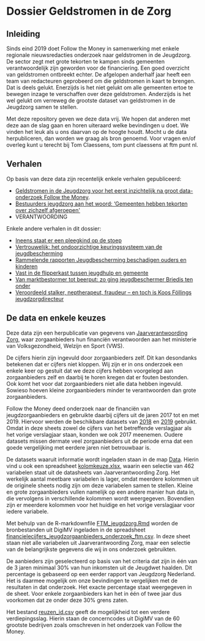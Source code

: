 # Dossier Geldstromen in de Zorg

## Inleiding

Sinds eind 2019 doet Follow the Money in samenwerking met enkele regionale nieuwsredacties onderzoek naar geldstromen in de Jeugdzorg. De sector zegt met grote tekorten te kampen sinds gemeenten verantwoordelijk zijn geworden voor de financiering. Een goed overzicht van geldstromen ontbreekt echter. De afgelopen anderhalf jaar heeft een team van redacteuren geprobeerd om die geldstromen in kaart te brengen. Dat is deels gelukt. Enerzijds is het niet gelukt om alle gemeenten ertoe te bewegen inzage te verschaffen over deze geldstromen. Anderzijds is het wel gelukt om verreweg de grootste dataset van geldstromen in de Jeugdzorg samen te stellen. 

Met deze repository geven we deze data vrij. We hopen dat anderen met deze aan de slag gaan en horen uiteraard welke bevindingen u doet. We vinden het leuk als u ons daarvan op de hoogte houdt. Mocht u de data herpubliceren, dan worden we graag als bron genoemd. Voor vragen en/of overleg kunt u terecht bij Tom Claessens, tom punt claessens at ftm punt nl. 

## Verhalen
Op basis van deze data zijn recentelijk enkele verhalen gepubliceerd:
* [Geldstromen in de Jeugdzorg voor het eerst inzichtelijk na groot data-onderzoek Follow the Money](https://www.ftm.nl/artikelen/jeugdzorg-waar-bleven-de-miljarden?utm_campaign=Dimitri-Tokmetzis&utm_source=article&utm_medium=link&share=H2qmGTWi8KfrconaL2L3G4OAXhQ0PW597gWbCcHiGpwh%2BMiVqL4zpWbQSrSNgzo%3D). 
* [Bestuurders jeugdzorg aan het woord: ‘Gemeenten hebben tekorten over zichzelf afgeroepen'](https://www.ftm.nl/artikelen/jeugdzorg-waar-bleven-de-miljarden-2?utm_campaign=Dimitri-Tokmetzis&utm_source=article&utm_medium=link&share=v%2FI3svsgIOKN9HTXGYdnihjgdYBcfWhxpdxmpL07PvNxJF4kcljoPJCiLTCG4tg%3D)
* VERANTWOORDING

Enkele andere verhalen in dit dossier:
* [Ineens staat er een pleegkind op de stoep](https://www.ftm.nl/artikelen/pleegmoeder-tegen-wil-en-dank?utm_campaign=Dimitri-Tokmetzis&utm_source=article&utm_medium=link&share=34uEtsuCYkxHXmS5WPntJSTyGf1hSjBugyVLInhpram%2FM%2BhnDg7AlaIvzGya1Ao%3D)
* [Vertrouwelijk: het ondoorzichtige keuringssysteem van de jeugdbescherming](https://www.ftm.nl/artikelen/ondoorzichtig-keuringssysteem-jeugdbescherming?utm_campaign=Dimitri-Tokmetzis&utm_source=article&utm_medium=link&share=VsqwA3%2FBW7Vev9xkV0bCI797%2BXwJ20pGUySyRYT1KfOTp4RbVz8tLPcB6d%2B6XaY%3D)
* [Rammelende rapporten Jeugdbescherming beschadigen ouders en kinderen](https://www.ftm.nl/artikelen/rammelende-rapporten-jeugdbescherming?utm_campaign=Dimitri-Tokmetzis&utm_source=article&utm_medium=link&share=vevjOaRTOPn1rXP6H%2FmnNQNYzPEtD9JUcqvydgo0ZIo4q%2BLqYkzni9kbyP4Kxu8%3D)
* [Vast in de flipperkast tussen jeugdhulp en gemeente](https://www.ftm.nl/artikelen/jeugdbescherming-gemeente-conflict-betaling?utm_campaign=Dimitri-Tokmetzis&utm_source=article&utm_medium=link&share=huHG44t%2B4BBtXNVeSaUYgCqSeryB9Ic9MqiKb%2FuahwdKiAQP8aiorqlZQ5nNNso%3D)
* [Van marktbestormer tot beerput: zo ging jeugdbeschermer Briedis ten onder](https://www.ftm.nl/artikelen/briedis-jeugdbescherming-markt?utm_campaign=Dimitri-Tokmetzis&utm_source=article&utm_medium=link&share=4Z7IrPaWJGAdpAvREDjwkYXDzxV8sBYH28MmmSv0rFn8MmKXOWM%2BcB%2Fnw5C%2BOOA%3D)
* [Veroordeeld stalker, neptherapeut, fraudeur – en toch is Koos Föllings jeugdzorgdirecteur](https://www.ftm.nl/artikelen/koos-follings-jeugdzorg?utm_campaign=Dimitri-Tokmetzis&utm_source=article&utm_medium=link&share=UzKegYZoJsfmCmZaj3LgA10l7BEKo4rS5QgeRpgwtO1RXm5ihq98Hi9r00ERMZ4%3D)

## De data en enkele keuzes

Deze data zijn een herpublicatie van gegevens van [Jaarverantwoording Zorg](https://www.jaarverantwoordingzorg.nl/]), waar zorgaanbieders hun financiën verantwoorden aan het ministerie van Volksgezondheid, Welzijn en Sport (VWS). 

De cijfers hierin zijn ingevuld door zorgaanbieders zelf. Dit kan desondanks betekenen dat er cijfers niet kloppen. Wij zijn er in ons onderzoek een enkele keer op gestuit dat we deze cijfers hebben voorgelegd aan zorgaanbieders zelf en daarbij te horen kregen dat er fouten bestonden. Ook komt het voor dat zorgaanbieders niet alle data hebben ingevuld. Sowieso hoeven kleine zorgaanbieders minder te verantwoorden dan grote zorgaanbieders.

Follow the Money deed onderzoek naar de financiën van jeugdzorgaanbieders en gebruikte daarbij cijfers uit de jaren 2017 tot en met 2019. Hiervoor werden de beschikbare datasets van [2018](https://github.com/ftmnl/dossier_jeugdzorg/tree/main/data/2018) en [2019](https://github.com/ftmnl/dossier_jeugdzorg/tree/main/data/2019) gebruikt. Omdat in deze sheets zowel de cijfers van het betreffende verslagjaar als het vorige verslagjaar staan, konden we ook 2017 meenemen. Oudere datasets missen dermate veel zorgaanbieders uit de periode erna dat een goede vergelijking met eerdere jaren niet betrouwbaar is.

De datasets waaruit informatie wordt ingeladen staan in de map [Data](https://github.com/ftmnl/dossier_jeugdzorg/tree/main/data). Hierin vind u ook een spreadsheet [kolomkeuze.xlsx](https://github.com/ftmnl/dossier_jeugdzorg/blob/main/data/Kolomkeuze.xlsx), waarin een selectie van 462 variabelen staat uit de datasheets van Jaarverantwoording Zorg. Het werkelijk aantal meetbare variabelen is lager, omdat meerdere kolommen uit de originele sheets nodig zijn om deze variabelen samen te stellen. Kleine en grote zorgaanbieders vullen namelijk op een andere manier hun data in, die vervolgens in verschillende kolommen wordt weergegeven. Bovendien zijn er meerdere kolommen voor het huidige en het vorige verslagjaar voor iedere variabele.

Met behulp van de R-markdownfile [FTM_jeugdzorg.Rmd](https://github.com/ftmnl/dossier_jeugdzorg/blob/main/src/FTM_jeugdzorg.Rmd) worden de bronbestanden uit DigiMV ingeladen in de spreadsheet [financielecijfers_jeugdzorgaanbieders_onderzoek_ftm.csv](https://github.com/ftmnl/dossier_jeugdzorg/blob/main/data/financielecijfers_jeugdzorgaanbieders_onderzoek_ftm.csv). In deze sheet staan niet alle variabelen uit Jaarverantwoording Zorg, maar een selectie van de belangrijkste gegevens die wij in ons onderzoek gebruikten. 

De aanbieders zijn geselecteerd op basis van het criteria dat zijn in één van de 3 jaren minimaal 30% van hun inkomsten uit de Jeugdwet haalden. Dit percentage is gebaseerd op een eerder rapport van Jeugdzorg Nederland. Het is daarmee mogelijk om onze bevindingen te vergelijken met de resultaten in dat onderzoek. Het exacte percentage staat weergegeven in de sheet. Voor enkele zorgaanbieders kan het in één of twee jaar dus voorkomen dat ze onder deze 30% grens zaten. 

Het bestand [reuzen_id.csv](https://github.com/ftmnl/dossier_jeugdzorg/blob/main/data/reuzen_id.csv) geeft de mogelijkheid tot een verdere verdiepingsslag. Hierin staan de concerncodes uit DigiMV van de 60 grootste bedrijven zoals omschreven in het onderzoek van Follow the Money.

